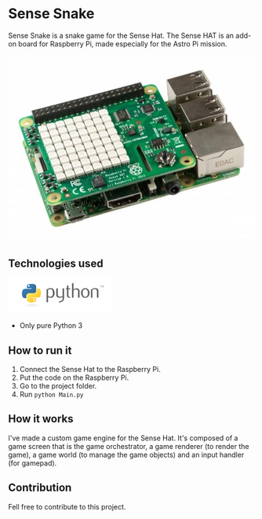 # Sense Snake

Sense Snake is a snake game for the Sense Hat.
The Sense HAT is an add-on board for Raspberry Pi, made especially for the Astro Pi mission.

![Sense Hat picture](imgs/sense-hat.jpg)

## Technologies used
![The Python logo](imgs/python-logo.png)
- Only pure Python 3

## How to run it
1. Connect the Sense Hat to the Raspberry Pi.
2. Put the code on the Raspberry Pi.
3. Go to the project folder.
4. Run `python Main.py`

## How it works
I've made a custom game engine for the Sense Hat. It's composed of a game screen that is the game orchestrator, a game renderer (to render the game), a game world (to manage the game objects) and an input handler (for gamepad).

## Contribution
Fell free to contribute to this project.